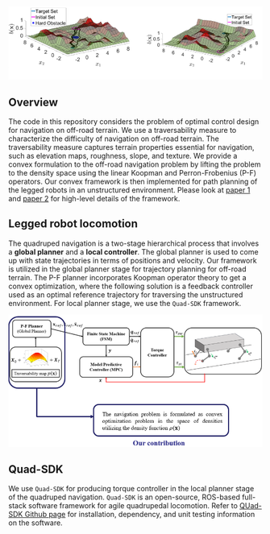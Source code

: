<p align="center">
<img src="figures/off_road_navigation.PNG" width="1000">
</p>

## Overview
The code in this repository considers the problem of optimal control design for navigation on off-road terrain. We use a traversability measure to characterize the difficulty of navigation on off-road terrain. The traversability measure captures terrain properties essential for navigation, such as elevation maps, roughness, slope, and texture. We provide a convex formulation to the off-road navigation problem by lifting the problem to the density space using the linear Koopman and Perron-Frobenius (P-F) operators. Our convex framework is then implemented for path planning of the legged robots in an unstructured environment. Please look at [paper 1](https://ieeexplore.ieee.org/abstract/document/10081458) and [paper 2](https://www.sciencedirect.com/science/article/pii/S2405896323024254) for high-level details of the framework.

## Legged robot locomotion
The quadruped navigation is a two-stage hierarchical process that involves a **global planner** and a **local controller**. The global planner is used to come up with state trajectories in terms of positions and velocity. Our framework is utilized in the global planner stage for trajectory planning for off-road terrain. The P-F planner incorporates Koopman operator theory to get a convex optimization, where the following solution is a feedback controller used as an optimal reference trajectory for traversing the unstructured environment. For local planner stage, we use the `Quad-SDK` framework. 

<p align="center">
<img src="figures/legged_locomotion.PNG" width="1000">
</p>

## Quad-SDK

We use `Quad-SDK` for producing torque controller in the local planner stage of the quadruped navigation. `Quad-SDK` is an open-source, ROS-based full-stack software framework for agile quadrupedal locomotion. Refer to [QUad-SDK Github page](https://github.com/robomechanics/quad-sdk?tab=readme-ov-file) for installation, dependency, and unit testing information on the software. 
